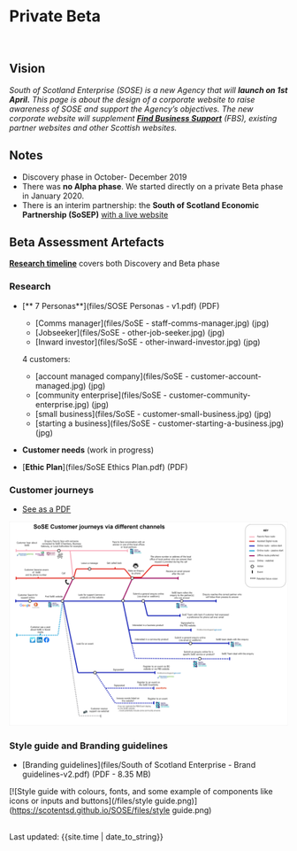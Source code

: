 
# Private Beta 
<br>

## Vision
_South of Scotland Enterprise (SOSE) is a new Agency that will **launch on 1st April.**_
_This page is about the design of a corporate website to raise awareness of SOSE and support the Agency’s objectives._
_The new corporate website will supplement [**Find Business Support**](https://www.findbusinesssupport.gov.scot/) (FBS), existing partner websites and other Scottish websites._


## Notes
- Discovery phase in October- December 2019
- There was **no Alpha phase**. We started directly on a private Beta phase in January 2020.
- There is an interim partnership: the **South of Scotland Economic Partnership (SoSEP)** [with a live website](https://www.sosep.co.uk/site/index.php)

## Beta Assessment Artefacts

[**Research timeline**](timeline) covers both Discovery and Beta phase


### Research

- [** 7 Personas**](files/SOSE Personas - v1.pdf) (PDF)

    - [Comms manager](files/SoSE - staff-comms-manager.jpg) (jpg)
    - [Jobseeker](files/SoSE - other-job-seeker.jpg) (jpg)
    - [Inward investor](files/SoSE - other-inward-investor.jpg) (jpg)
    
    4 customers:
    
    - [account managed company](files/SoSE - customer-account-managed.jpg) (jpg)
    - [community enterprise](files/SoSE - customer-community- enterprise.jpg) (jpg)
    - [small business](files/SoSE - customer-small-business.jpg) (jpg)
    - [starting a business](files/SoSE - customer-starting-a-business.jpg) (jpg)
 

- **Customer needs**
(work in progress)

- [**Ethic Plan**](files/SoSE Ethics Plan.pdf) (PDF)

### Customer journeys
- [See as a PDF](/images/SoSE-journeys5.pdf)

[![customer journey via different channel as a tube map](/images/SoSE-journeys5.png)](https://scotentsd.github.io/SOSE/images/SoSE-journeys5.png)

### Style guide and Branding guidelines
- [Branding guidelines](files/South of Scotland Enterprise - Brand guidelines-v2.pdf) (PDF - 8.35 MB)

[![Style guide with colours, fonts, and some example of components like icons or inputs and buttons](/files/style guide.png)](https://scotentsd.github.io/SOSE/files/style guide.png)

<br>
<div>Last updated: {{site.time | date_to_string}}</div>
